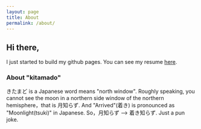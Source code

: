 ```yaml
---
layout: page
title: About
permalink: /about/
---
```


## Hi there,

I just started to build my github pages.
You can see my resume [here](https://kitamado.github.io/markdown-cv/). 


### About "kitamado"

きたまど is a Japanese word means "north window". Roughly speaking, you cannot see the moon in a northern side window of the northern hemisphere，that is 月知らず. And "Arrived"(着き) is pronounced as "Moonlight(tsuki)" in Japanese. So，月知らず --> 着き知らず. Just a pun joke.